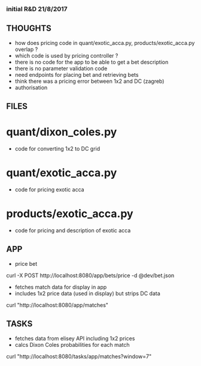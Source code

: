 ### initial R&D 21/8/2017

## THOUGHTS

- how does pricing code in quant/exotic_acca.py, products/exotic_acca.py overlap  ?
- which code is used by pricing controller ?
- there is no code for the app to be able to get a bet description
- there is no parameter validation code
- need endpoints for placing bet and retrieving bets
- think there was a pricing error between 1x2 and DC (zagreb)
- authorisation

## FILES

# quant/dixon_coles.py

- code for converting 1x2 to DC grid

# quant/exotic_acca.py

- code for pricing exotic acca

# products/exotic_acca.py

- code for pricing and description of exotic acca

## APP

- price bet

curl -X POST http://localhost:8080/app/bets/price -d @dev/bet.json

- fetches match data for display in app
- includes 1x2 price data (used in display) but strips DC data

curl "http://localhost:8080/app/matches"

## TASKS

- fetches data from elisey API including 1x2 prices
- calcs Dixon Coles probabilities for each match

curl "http://localhost:8080/tasks/app/matches?window=7"
